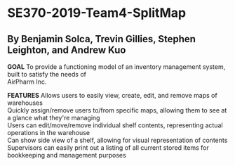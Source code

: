 # SE370-2019-Team4-SplitMap
## By Benjamin Solca, Trevin Gillies, Stephen Leighton, and Andrew Kuo

**GOAL**
To provide a functioning model of an inventory management system, built to satisfy the needs of  
AirPharm Inc.

**FEATURES**
Allows users to easily view, create, edit, and remove maps of warehouses  
Quickly assign/remove users to/from specific maps, allowing them to see at a glance what they're managing  
Users can edit/move/remove individual shelf contents, representing actual operations in the warehouse  
Can show side view of a shelf, allowing for visual representation of contents  
Supervisors can easily print out a listing of all current stored items for bookkeeping and management purposes